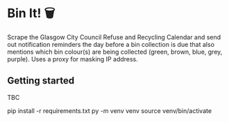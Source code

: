 # Bin It! 🗑️
Scrape the Glasgow City Council Refuse and Recycling Calendar and send out notification reminders the day before a bin collection is due that also mentions which bin colour(s) are being collected (green, brown, blue, grey, purple). Uses a proxy for masking IP address.

## Getting started

TBC

pip install -r requirements.txt
py -m venv venv
source venv/bin/activate

